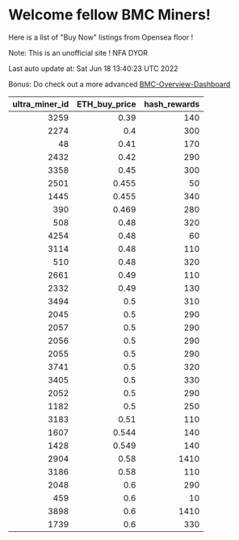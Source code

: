 # Welcome fellow BMC Miners!
Here is a list of "Buy Now" listings from Opensea floor !

Note: This is an unofficial site ! NFA DYOR

Last auto update at: Sat Jun 18 13:40:23 UTC 2022

Bonus: Do check out a more advanced [BMC-Overview-Dashboard](https://dune.com/defifunk/BMC-Overview-Dashboard)


|   ultra_miner_id |   ETH_buy_price |   hash_rewards |
|-----------------:|----------------:|---------------:|
|             3259 |           0.39  |            140 |
|             2274 |           0.4   |            300 |
|               48 |           0.41  |            170 |
|             2432 |           0.42  |            290 |
|             3358 |           0.45  |            300 |
|             2501 |           0.455 |             50 |
|             1445 |           0.455 |            340 |
|              390 |           0.469 |            280 |
|              508 |           0.48  |            320 |
|             4254 |           0.48  |             60 |
|             3114 |           0.48  |            110 |
|              510 |           0.48  |            320 |
|             2661 |           0.49  |            110 |
|             2332 |           0.49  |            130 |
|             3494 |           0.5   |            310 |
|             2045 |           0.5   |            290 |
|             2057 |           0.5   |            290 |
|             2056 |           0.5   |            290 |
|             2055 |           0.5   |            290 |
|             3741 |           0.5   |            320 |
|             3405 |           0.5   |            330 |
|             2052 |           0.5   |            290 |
|             1182 |           0.5   |            250 |
|             3183 |           0.51  |            110 |
|             1607 |           0.544 |            140 |
|             1428 |           0.549 |            140 |
|             2904 |           0.58  |           1410 |
|             3186 |           0.58  |            110 |
|             2048 |           0.6   |            290 |
|              459 |           0.6   |             10 |
|             3898 |           0.6   |           1410 |
|             1739 |           0.6   |            330 |